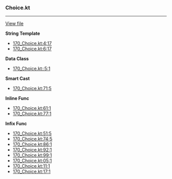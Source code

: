### Choice.kt
---
[View file](files/170_Choice.kt)

**String Template**

 - [170_Choice.kt:4:17](files/170_Choice.kt#L4:)
 - [170_Choice.kt:6:17](files/170_Choice.kt#L6:)

**Data Class**

 - [170_Choice.kt::5:1](files/170_Choice.kt#L:5)

**Smart Cast**

 - [170_Choice.kt:71:5](files/170_Choice.kt#L71)

**Inline Func**

 - [170_Choice.kt:61:1](files/170_Choice.kt#L61)
 - [170_Choice.kt:77:1](files/170_Choice.kt#L77)

**Infix Func**

 - [170_Choice.kt:51:5](files/170_Choice.kt#L51)
 - [170_Choice.kt:74:5](files/170_Choice.kt#L74)
 - [170_Choice.kt:86:1](files/170_Choice.kt#L86)
 - [170_Choice.kt:92:1](files/170_Choice.kt#L92)
 - [170_Choice.kt:99:1](files/170_Choice.kt#L99)
 - [170_Choice.kt:05:1](files/170_Choice.kt#L05)
 - [170_Choice.kt:11:1](files/170_Choice.kt#L11)
 - [170_Choice.kt:17:1](files/170_Choice.kt#L17)
